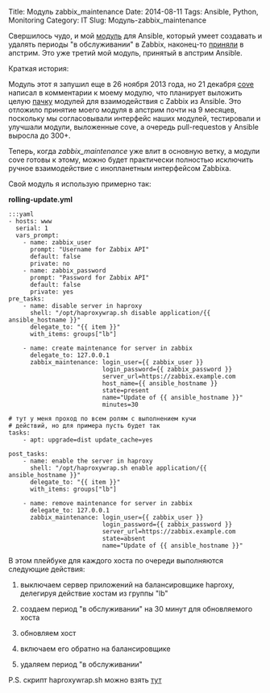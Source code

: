 Title: Модуль zabbix_maintenance
Date: 2014-08-11
Tags:   Ansible, Python, Monitoring
Category: IT
Slug: Модуль-zabbix_maintenance

Свершилось чудо, и мой [модуль](https://github.com/ansible/ansible/blob/devel/library/monitoring/zabbix_maintenance)
для Ansible, который умеет создавать и удалять периоды "в обслуживании" в Zabbix,
наконец-то [приняли](https://github.com/ansible/ansible/pull/5062) в апстрим.
Это уже третий мой модуль, принятый в апстрим Ansible.

Краткая история:

Модуль этот я запушил еще в 26 ноября 2013 года, но 21 декабря
[cove](https://github.com/cove) написал в комментарии к моему модулю,
что планирует выложить целую [пачку](https://github.com/ansible/ansible/pull/6034)
модулей для взаимодействия с Zabbix из Ansible.
Это отложило принятие моего модуля в апстрим почти на 9 месяцев,
поскольку мы согласовывали интерфейс наших модулей, тестировали и улучшали модули,
выложенные cove, а очередь pull-requestов у Ansible выросла до 300+.

Теперь, когда *zabbix\_maintenance* уже влит в основную ветку, а модули cove готовы к этому,
можно будет практически полностью исключить ручное взаимодействие с инопланетным
интерфейсом Zabbixа.

Свой модуль я использую примерно так:

**rolling-update.yml**

    :::yaml
    - hosts: www
      serial: 1
      vars_prompt:
        - name: zabbix_user
          prompt: "Username for Zabbix API"
          default: false
          private: no
        - name: zabbix_password
          prompt: "Password for Zabbix API"
          default: false
          private: yes
    pre_tasks:
        - name: disable server in haproxy
          shell: "/opt/haproxywrap.sh disable application/{{ ansible_hostname }}"
          delegate_to: "{{ item }}"
          with_items: groups["lb"]

        - name: create maintenance for server in zabbix
          delegate_to: 127.0.0.1
          zabbix_maintenance: login_user={{ zabbix_user }}
                              login_password={{ zabbix_password }}
                              server_url=https://zabbix.example.com
                              host_name={{ ansible_hostname }}
                              state=present
                              name="Update of {{ ansible_hostname }}"
                              minutes=30

    # тут у меня проход по всем ролям с выполнением кучи
    # действий, но для примера пусть будет так
    tasks:
        - apt: upgrade=dist update_cache=yes

    post_tasks:
        - name: enable the server in haproxy
          shell: "/opt/haproxywrap.sh enable application/{{ ansible_hostname }}"
          delegate_to: "{{ item }}"
          with_items: groups["lb"]

        - name: remove maintenance for server in zabbix
          delegate_to: 127.0.0.1
          zabbix_maintenance: login_user={{ zabbix_user }}
                              login_password={{ zabbix_password }}
                              server_url=https://zabbix.example.com
                              state=absent
                              name="Update of {{ ansible_hostname }}"

В этом плейбуке для каждого хоста по очереди выполняются следующие действия:

1. выключаем сервер приложений на балансировщике haproxy, делегируя
действие хостам из группы "lb"

2. создаем период "в обслуживании" на 30 минут для обновляемого хоста

3. обновляем хост

4. включаем его обратно на балансировщике

5. удаляем период "в обслуживании"

P.S. скрипт haproxywrap.sh можно взять [тут](https://github.com/abulimov/utils/blob/master/scripts/haproxywrap.sh)
